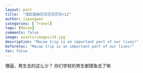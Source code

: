 ```yaml
---
layout: post
title:  "湾区姐妹花花花花花花×12"
author: jipengwen
categories: [ Travel]
tags: [Macao]
comments: false
image: assets/images/34.jpg
description: "Macao trip is an important part of our lives!"
beforetoc: "Macao trip is an important part of our lives!"
toc: false
---
```

  
懵逼，男生去的这么少？ 你们学校的男生都摸鱼去了嘛
